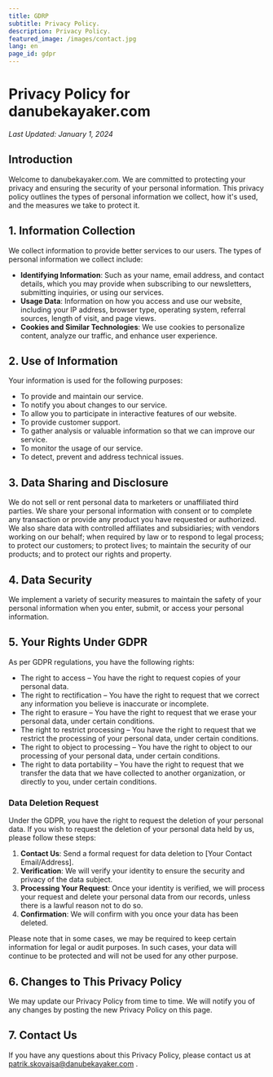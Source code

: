 ```yaml
---
title: GDRP
subtitle: Privacy Policy. 
description: Privacy Policy.
featured_image: /images/contact.jpg
lang: en
page_id: gdpr
---
```


# Privacy Policy for danubekayaker.com

_Last Updated: January 1, 2024_

## Introduction

Welcome to danubekayaker.com. We are committed to protecting your privacy and ensuring the security of your personal information. This privacy policy outlines the types of personal information we collect, how it's used, and the measures we take to protect it.

## 1. Information Collection

We collect information to provide better services to our users. The types of personal information we collect include:

- **Identifying Information**: Such as your name, email address, and contact details, which you may provide when subscribing to our newsletters, submitting inquiries, or using our services.
- **Usage Data**: Information on how you access and use our website, including your IP address, browser type, operating system, referral sources, length of visit, and page views.
- **Cookies and Similar Technologies**: We use cookies to personalize content, analyze our traffic, and enhance user experience.

## 2. Use of Information

Your information is used for the following purposes:

- To provide and maintain our service.
- To notify you about changes to our service.
- To allow you to participate in interactive features of our website.
- To provide customer support.
- To gather analysis or valuable information so that we can improve our service.
- To monitor the usage of our service.
- To detect, prevent and address technical issues.

## 3. Data Sharing and Disclosure

We do not sell or rent personal data to marketers or unaffiliated third parties. We share your personal information with consent or to complete any transaction or provide any product you have requested or authorized. We also share data with controlled affiliates and subsidiaries; with vendors working on our behalf; when required by law or to respond to legal process; to protect our customers; to protect lives; to maintain the security of our products; and to protect our rights and property.

## 4. Data Security

We implement a variety of security measures to maintain the safety of your personal information when you enter, submit, or access your personal information.

## 5. Your Rights Under GDPR

As per GDPR regulations, you have the following rights:

- The right to access – You have the right to request copies of your personal data.
- The right to rectification – You have the right to request that we correct any information you believe is inaccurate or incomplete.
- The right to erasure – You have the right to request that we erase your personal data, under certain conditions.
- The right to restrict processing – You have the right to request that we restrict the processing of your personal data, under certain conditions.
- The right to object to processing – You have the right to object to our processing of your personal data, under certain conditions.
- The right to data portability – You have the right to request that we transfer the data that we have collected to another organization, or directly to you, under certain conditions.

### Data Deletion Request

Under the GDPR, you have the right to request the deletion of your personal data. If you wish to request the deletion of your personal data held by us, please follow these steps:

1. **Contact Us**: Send a formal request for data deletion to [Your Contact Email/Address].
2. **Verification**: We will verify your identity to ensure the security and privacy of the data subject.
3. **Processing Your Request**: Once your identity is verified, we will process your request and delete your personal data from our records, unless there is a lawful reason not to do so.
4. **Confirmation**: We will confirm with you once your data has been deleted.

Please note that in some cases, we may be required to keep certain information for legal or audit purposes. In such cases, your data will continue to be protected and will not be used for any other purpose.

## 6. Changes to This Privacy Policy

We may update our Privacy Policy from time to time. We will notify you of any changes by posting the new Privacy Policy on this page.

## 7. Contact Us

If you have any questions about this Privacy Policy, please contact us at patrik.skovajsa@danubekayaker.com .


